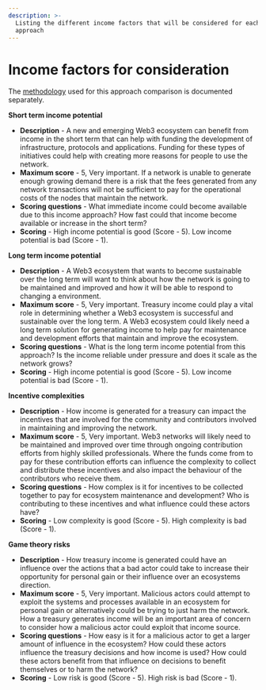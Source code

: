 ```yaml
---
description: >-
  Listing the different income factors that will be considered for each income
  approach
---
```


# Income factors for consideration

The [methodology](https://docs.treasuries.io/analysis/approach-comparison-methodology) used for this approach comparison is documented separately.



**Short term income potential**

* **Description** - A new and emerging Web3 ecosystem can benefit from income in the short term that can help with funding the development of infrastructure, protocols and applications. Funding for these types of initiatives could help with creating more reasons for people to use the network.
* **Maximum score** - 5, Very important. If a network is unable to generate enough growing demand there is a risk that the fees generated from any network transactions will not be sufficient to pay for the operational costs of the nodes that maintain the network.
* **Scoring questions** - What immediate income could become available due to this income approach? How fast could that income become available or increase in the short term?
* **Scoring** - High income potential is good (Score - 5). Low income potential is bad (Score - 1).



**Long term income potential**

* **Description** - A Web3 ecosystem that wants to become sustainable over the long term will want to think about how the network is going to be maintained and improved and how it will be able to respond to changing a environment.
* **Maximum score** - 5, Very important. Treasury income could play a vital role in determining whether a Web3 ecosystem is successful and sustainable over the long term. A Web3 ecosystem could likely need a long term solution for generating income to help pay for maintenance and development efforts that maintain and improve the ecosystem.
* **Scoring questions** - What is the long term income potential from this approach? Is the income reliable under pressure and does it scale as the network grows?
* **Scoring** - High income potential is good (Score - 5). Low income potential is bad (Score - 1).



**Incentive complexities**

* **Description** - How income is generated for a treasury can impact the incentives that are involved for the community and contributors involved in maintaining and improving the network.
* **Maximum score** - 5, Very important. Web3 networks will likely need to be maintained and improved over time through ongoing contribution efforts from highly skilled professionals. Where the funds come from to pay for these contribution efforts can influence the complexity to collect and distribute these incentives and also impact the behaviour of the contributors who receive them.
* **Scoring questions** - How complex is it for incentives to be collected together to pay for ecosystem maintenance and development? Who is contributing to these incentives and what influence could these actors have?
* **Scoring** - Low complexity is good (Score - 5). High complexity is bad (Score - 1).



**Game theory risks**

* **Description** - How treasury income is generated could have an influence over the actions that a bad actor could take to increase their opportunity for personal gain or their influence over an ecosystems direction.
* **Maximum score** - 5, Very important. Malicious actors could attempt to exploit the systems and processes available in an ecosystem for personal gain or alternatively could be trying to just harm the network. How a treasury generates income will be an important area of concern to consider how a malicious actor could exploit that income source.
* **Scoring questions** - How easy is it for a malicious actor to get a larger amount of influence in the ecosystem? How could these actors influence the treasury decisions and how income is used? How could these actors benefit from that influence on decisions to benefit themselves or to harm the network?
* **Scoring** - Low risk is good (Score - 5). High risk is bad (Score - 1).
